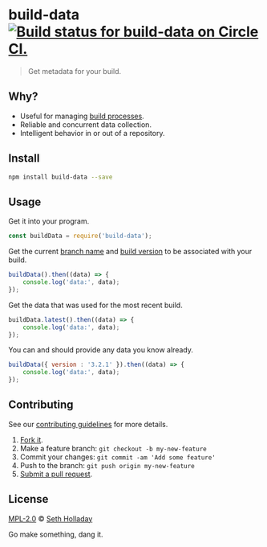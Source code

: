 # build-data [![Build status for build-data on Circle CI.](https://img.shields.io/circleci/project/sholladay/build-data/master.svg "Circle Build Status")](https://circleci.com/gh/sholladay/build-data "Build Data Builds")

> Get metadata for your build.

## Why?

 - Useful for managing [build processes](https://github.com/sholladay/build-dir).
 - Reliable and concurrent data collection.
 - Intelligent behavior in or out of a repository.

## Install

```sh
npm install build-data --save
```

## Usage

Get it into your program.

```js
const buildData = require('build-data');
```

Get the current [branch name](https://github.com/sholladay/branch-name) and [build version](https://github.com/sholladay/build-version) to be associated with your build.

```js
buildData().then((data) => {
    console.log('data:', data);
});
```

Get the data that was used for the most recent build.

```js
buildData.latest().then((data) => {
    console.log('data:', data);
});
```

You can and should provide any data you know already.

```js
buildData({ version : '3.2.1' }).then((data) => {
    console.log('data:', data);
});
```

## Contributing

See our [contributing guidelines](https://github.com/sholladay/build-data/blob/master/CONTRIBUTING.md "The guidelines for participating in this project.") for more details.

1. [Fork it](https://github.com/sholladay/build-data/fork).
2. Make a feature branch: `git checkout -b my-new-feature`
3. Commit your changes: `git commit -am 'Add some feature'`
4. Push to the branch: `git push origin my-new-feature`
5. [Submit a pull request](https://github.com/sholladay/build-data/compare "Submit code to this project for review.").

## License

[MPL-2.0](https://github.com/sholladay/build-data/blob/master/LICENSE "The license for build-data.") © [Seth Holladay](http://seth-holladay.com "Author of build-data.")

Go make something, dang it.
